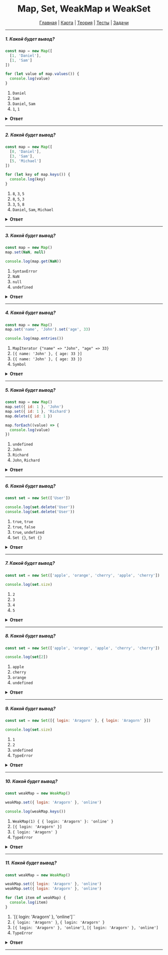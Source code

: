 <div align="center">

# Map, Set, WeakMap и WeakSet

[Главная](https://github.com/dollaween/junior-roadmap/)
|
[Карта](/roadmap/README.md)
|
[Теория](/theory/README.md)
|
[Тесты](/tests/README.md)
|
[Задачи](/tasks/README.md)

</div>

---

##### 1. Какой будет вывод?

```js
const map = new Map([
  [1, 'Daniel'],
  [1, 'Sam']
])

for (let value of map.values()) {
  console.log(value)
}
```

1. `Daniel`
2. `Sam`
3. `Daniel`, `Sam`
4. `1`, `1`

<details><summary><b>Ответ</b></summary>
<p>

**Ответ: 2**

В случае, если ключ не уникален – последнее значение перезапишет предыдущее.

</p>
</details>

---

##### 2. Какой будет вывод?

```js
const map = new Map([
  [8, 'Daniel'],
  [3, 'Sam'],
  [5, 'Michael']
])

for (let key of map.keys()) {
  console.log(key)
}
```

1. `8`, `3`, `5`
2. `8`, `5`, `3`
3. `3`, `5`, `8`
4. `Daniel`, `Sam`, `Michael`

<details><summary><b>Ответ</b></summary>
<p>

**Ответ: 1**

В отличие от объектов, Map сохраняет порядок добавления элементов.

</p>
</details>

---

##### 3. Какой будет вывод?

```js
const map = new Map()
map.set(NaN, null)

console.log(map.get(NaN))
```

1. `SyntaxError`
2. `NaN`
3. `null`
4. `undefined`

<details><summary><b>Ответ</b></summary>
<p>

**Ответ: 3**

В качестве ключей, Map может хранить любой тип данных, включая NaN.

</p>
</details>

---

##### 4. Какой будет вывод?

```js
const map = new Map()
map.set('name', 'John').set('age', 33)

console.log(map.entries())
```

1. `MapIterator {"name" => "John", "age" => 33}`
2. `[{ name: 'John' }, { age: 33 }]`
3. `{{ name: 'John' }, { age: 33 }}`
4. `Symbol`

<details><summary><b>Ответ</b></summary>
<p>

**Ответ: 1**

`map.entries()` — возвращает итерируемый объект.

</p>
</details>

---

##### 5. Какой будет вывод?

```js
const map = new Map()
map.set({ id: 1 }, 'John')
map.set({ id: 1 }, 'Richard')
map.delete({ id: 1 })

map.forEach((value) => {
  console.log(value)
})
```

1. `undefined`
2. `John`
3. `Richard`
4. `John`, `Richard`

<details><summary><b>Ответ</b></summary>
<p>

**Ответ: 4**

Объекты хранятся по ссылке. Хотя `{ id: 1 }` во всех вариантах и одинаковый, но ссылки — разные. Все три записи `{ id: 1 }` указывают на разные объекты.

</p>
</details>

---

##### 6. Какой будет вывод?

```js
const set = new Set(['User'])

console.log(set.delete('User'))
console.log(set.delete('User'))
```

1. `true`, `true`
2. `true`, `false`
3. `true`, `undefined`
4. `Set {}`, `Set {}`

<details><summary><b>Ответ</b></summary>
<p>

**Ответ: 2**

Если удаляемый объект содержится в коллекции — после удаления будет возвращено `true`, иначе — `false`.

</p>
</details>

---

##### 7. Какой будет вывод?

```js
const set = new Set(['apple', 'orange', 'cherry', 'apple', 'cherry'])

console.log(set.size)
```

1. `2`
2. `3`
3. `4`
4. `5`

<details><summary><b>Ответ</b></summary>
<p>

**Ответ: 2**

Коллекция `Set` хранит только уникальные значения, все дубликаты будут удалены.

</p>
</details>

---

##### 8. Какой будет вывод?

```js
const set = new Set(['apple', 'orange', 'apple', 'cherry', 'cherry'])

console.log(set[2])
```

1. `apple`
2. `cherry`
3. `orange`
4. `undefined`

<details><summary><b>Ответ</b></summary>
<p>

**Ответ: 4**

`set[2]` — таким образом обратиться к значению в коллекции `Set` нельзя.

</p>
</details>

---

##### 9. Какой будет вывод?

```js
const set = new Set([{ login: 'Aragorn' }, { login: 'Aragorn' }])

console.log(set.size)
```

1. `1`
2. `2`
3. `undefined`
4. `TypeError`

<details><summary><b>Ответ</b></summary>
<p>

**Ответ: 2**

Объекты храняться по ссылке. Оба объекта `{ login: 'Aragorn' }` имеют разные ссылки, поэтому они оба будут храниться в коллекции `Set`.

</p>
</details>

---

##### 10. Какой будет вывод?

```js
const weakMap = new WeakMap()

weakMap.set({ login: 'Aragorn' }, 'online')

console.log(weakMap.keys())
```

1. `WeakMap(1) { { login: 'Aragorn' }: 'online' }`
2. `[{ login: 'Aragorn' }]`
3. `{ login: 'Aragorn' }`
4. `TypeError`

<details><summary><b>Ответ</b></summary>
<p>

**Ответ: 4**

`TypeError: weakMap.keys is not a function`

Ключи коллекции `WeakMap` не перечисляемы. Это значит, что у `WeakMap` нет методов, которые возвращали бы список ключей.

</p>
</details>

---

##### 11. Какой будет вывод?

```js
const weakMap = new WeakMap()

weakMap.set({ login: 'Aragorn' }, 'online')
weakMap.set({ login: 'Aragorn' }, 'online')

for (let item of weakMap) {
  console.log(item)
}
```

1. `[{ login: 'Aragorn' }, 'online']``
2. `{ login: 'Aragorn' }`, `{ login: 'Aragorn' }`
3. `[{ login: 'Aragorn' }, 'online']`, `[{ login: 'Aragorn' }, 'online']`
4. `TypeError`

<details><summary><b>Ответ</b></summary>
<p>

**Ответ: 4**

`TypeError: weakMap is not iterable`

Объект `WeakMap` не является итерируемым и не поддерживает методы для работы со всей коллекцией сразу. Цикл `for ... of` выбросит ошибку.

</p>
</details>

---


